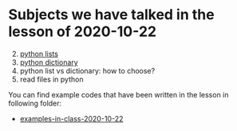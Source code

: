 # Subjects we have talked in the lesson of 2020-10-22

2. [python lists](../course-content/list.md)
3. [python dictionary](../course-content/dictionary.md)
4. python list vs dictionary: how to choose?
5. read files in python




You can find example codes that have been written in the lesson in following folder:
 - [examples-in-class-2020-10-22](examples-in-class-2020-10-22)


